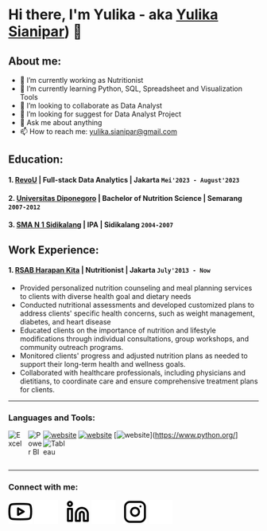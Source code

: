 # Hi there, I'm Yulika - aka [Yulika Sianipar](https://www.youtube.com/@yulikasianipar8001)) 👋
## About me:
- 🔭 I’m currently working as Nutritionist
- 🌱 I’m currently learning Python, SQL, Spreadsheet and Visualization Tools
- 👯 I’m looking to collaborate as Data Analyst
- 🤔 I’m looking for suggest for Data Analyst Project
- 💬 Ask me about anything
- 📫 How to reach me: yulika.sianipar@gmail.com

## Education:

#### 1. [RevoU](https://revou.co) | Full-stack Data Analytics | Jakarta `Mei'2023 - August'2023`
#### 2. [Universitas Diponegoro](https://www.undip.ac.id) | Bachelor of Nutrition Science | Semarang `2007-2012`
#### 3. [SMA N 1 Sidikalang](https://smanegeri1sidikalang.sch.id) | IPA | Sidikalang `2004-2007`
  
## Work Experience:
#### 1. [RSAB Harapan Kita](https://www.rsabhk.co.id) | Nutritionist | Jakarta `July'2013 - Now`
   - Provided personalized nutrition counseling and meal planning services to clients with diverse health goal and dietary needs
   - Conducted nutritional assessments and developed customized plans to address clients' specific health concerns, such as weight management, diabetes, and heart disease
   - Educated clients on the importance of nutrition and lifestyle modifications through individual consultations, group workshops, and community outreach programs.
   - Monitored clients' progress and adjusted nutrition plans as needed to support their long-term health and wellness goals.
   - Collaborated with healthcare professionals, including physicians and dietitians, to coordinate care and ensure comprehensive treatment plans for clients.

---

### Languages and Tools:

[![website](./img/phyton-light.svg)](https://www.phyton.org/)
[![website](./img/phyton-dark.svg)](https://www.phyton.org/)
[![website](img/phyton-light.svg)](https://www.python.org/]
[<img align="left" alt="Excel" width="30px" src="[https://is2-ssl.mzstatic.com/image/thumb/Purple126/v4/a8/fd/5a/a8fd5a84-c6f1-355f-3b9f-6e86598efaa3/XCEL.png/1200x630bb.png" style="padding-right:10px;" />][webdev]
[<img align="left" alt="Power BI" width="30px" src="https://powerbi.microsoft.com/pictures/application-logos/svg/powerbi.svg" style="padding-right:0px;" />][webdev]
[<img align="left" alt="Tableau" width="50px" src="https://logos-world.net/wp-content/uploads/2021/10/Tableau-Symbol.png" style="padding-right:10px;" />][webdev]

<br />
<br />

---
### Connect with me:

[![website](./img/youtube-light.svg)](https://www.youtube.com/@yulikasianipar8001)
[![website](./img/youtube-dark.svg)](https://www.youtube.com/@yulikasianipar8001)
&nbsp;&nbsp;
[![website](./img/linkedin-light.svg)](https://www.linkedin.com/in/yulika-sianipar/)
[![website](./img/linkedin-dark.svg)](https://www.linkedin.com/in/yulika-sianipar/)
&nbsp;&nbsp;
[![website](./img/instagram-light.svg)](https://www.instagram.com/yulika_sianipar/)
[![website](./img/instagram-dark.svg)](https://www.instagram.com/yulika_sianipar/)



[webdev]: https://github.com/vincentwidyan/vincentwidyan
